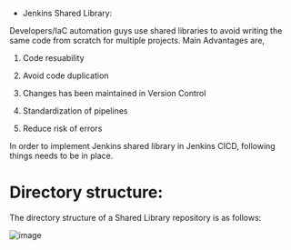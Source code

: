 
* Jenkins Shared Library:

Developers/IaC automation guys use shared libraries to avoid writing the same code from scratch for multiple projects. Main Advantages are,

1. Code resuability

2. Avoid code duplication

3. Changes has been maintained in Version Control

4. Standardization of pipelines

5. Reduce risk of errors


In order to implement Jenkins shared library in Jenkins CICD, following things needs to be in place.

# Directory structure:

The directory structure of a Shared Library repository is as follows:


![image](https://user-images.githubusercontent.com/38905243/177305186-043ac7ae-959d-4cf7-8681-df535906c91f.png)



